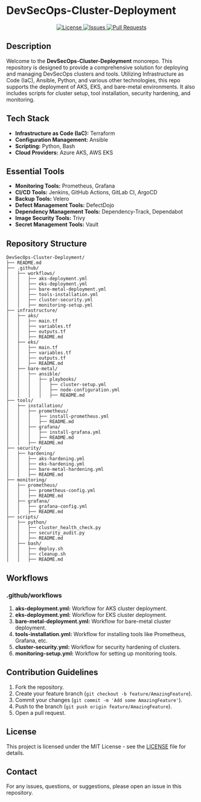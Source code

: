 # DevSecOps-Cluster-Deployment

<p align="center">
  <a href="https://github.com/huzmgod/DevSecOps-Cluster-Deployment/blob/main/LICENSE">
    <img src="https://img.shields.io/github/license/huzmgod/DevSecOps-Cluster-Deployment?style=for-the-badge&logo=github" alt="License">
  </a>
  <a href="https://github.com/huzmgod/DevSecOps-Cluster-Deployment/issues">
    <img src="https://img.shields.io/github/issues/huzmgod/DevSecOps-Cluster-Deployment?style=for-the-badge&logo=github" alt="Issues">
  </a>
  <a href="https://github.com/huzmgod/DevSecOps-Cluster-Deployment/pulls">
    <img src="https://img.shields.io/github/issues-pr/huzmgod/DevSecOps-Cluster-Deployment?style=for-the-badge&logo=github" alt="Pull Requests">
  </a>
</p>

## Description

Welcome to the **DevSecOps-Cluster-Deployment** monorepo. This repository is designed to provide a comprehensive solution for deploying and managing DevSecOps clusters and tools. Utilizing Infrastructure as Code (IaC), Ansible, Python, and various other technologies, this repo supports the deployment of AKS, EKS, and bare-metal environments. It also includes scripts for cluster setup, tool installation, security hardening, and monitoring.

## Tech Stack

- **Infrastructure as Code (IaC):** Terraform
- **Configuration Management:** Ansible
- **Scripting:** Python, Bash
- **Cloud Providers:** Azure AKS, AWS EKS

## Essential Tools

- **Monitoring Tools:** Prometheus, Grafana
- **CI/CD Tools:** Jenkins, GitHub Actions, GitLab CI, ArgoCD
- **Backup Tools:** Velero
- **Defect Management Tools:** DefectDojo
- **Dependency Management Tools:** Dependency-Track, Dependabot
- **Image Security Tools:** Trivy
- **Secret Management Tools:** Vault

## Repository Structure

```plaintext
DevSecOps-Cluster-Deployment/
├── README.md
├── .github/
│   ├── workflows/
│   │   ├── aks-deployment.yml
│   │   ├── eks-deployment.yml
│   │   ├── bare-metal-deployment.yml
│   │   ├── tools-installation.yml
│   │   ├── cluster-security.yml
│   │   ├── monitoring-setup.yml
├── infrastructure/
│   ├── aks/
│   │   ├── main.tf
│   │   ├── variables.tf
│   │   ├── outputs.tf
│   │   ├── README.md
│   ├── eks/
│   │   ├── main.tf
│   │   ├── variables.tf
│   │   ├── outputs.tf
│   │   ├── README.md
│   ├── bare-metal/
│   │   ├── ansible/
│   │   │   ├── playbooks/
│   │   │   │   ├── cluster-setup.yml
│   │   │   │   ├── node-configuration.yml
│   │   │   │   ├── README.md
├── tools/
│   ├── installation/
│   │   ├── prometheus/
│   │   │   ├── install-prometheus.yml
│   │   │   ├── README.md
│   │   ├── grafana/
│   │   │   ├── install-grafana.yml
│   │   │   ├── README.md
│   │   ├── README.md
├── security/
│   ├── hardening/
│   │   ├── aks-hardening.yml
│   │   ├── eks-hardening.yml
│   │   ├── bare-metal-hardening.yml
│   │   ├── README.md
├── monitoring/
│   ├── prometheus/
│   │   ├── prometheus-config.yml
│   │   ├── README.md
│   ├── grafana/
│   │   ├── grafana-config.yml
│   │   ├── README.md
├── scripts/
│   ├── python/
│   │   ├── cluster_health_check.py
│   │   ├── security_audit.py
│   │   ├── README.md
│   ├── bash/
│   │   ├── deploy.sh
│   │   ├── cleanup.sh
│   │   ├── README.md
```

## Workflows

### .github/workflows

1. **aks-deployment.yml:** Workflow for AKS cluster deployment.
2. **eks-deployment.yml:** Workflow for EKS cluster deployment.
3. **bare-metal-deployment.yml:** Workflow for bare-metal cluster deployment.
4. **tools-installation.yml:** Workflow for installing tools like Prometheus, Grafana, etc.
5. **cluster-security.yml:** Workflow for security hardening of clusters.
6. **monitoring-setup.yml:** Workflow for setting up monitoring tools.

## Contribution Guidelines

1. Fork the repository.
2. Create your feature branch (`git checkout -b feature/AmazingFeature`).
3. Commit your changes (`git commit -m 'Add some AmazingFeature'`).
4. Push to the branch (`git push origin feature/AmazingFeature`).
5. Open a pull request.

## License

This project is licensed under the MIT License - see the [LICENSE](https://github.com/huzmgod/DevSecOps-Cluster-Deployment/blob/master/LICENSE) file for details.

## Contact

For any issues, questions, or suggestions, please open an issue in this repository.